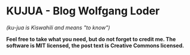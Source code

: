 # KUJUA - Blog Wolfgang Loder
*(ku-jua is Kiswahili and means "to know")*

**Feel free to take what you need, but do not forget to credit me.
The software is MIT licensed, the post text is Creative Commons licensed.**
